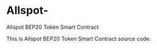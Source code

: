 # Allspot-
Allspot BEP20 Token Smart Contract



This is Allspot BEP20 Token Smart Contract source code.
